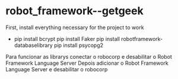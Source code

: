 # robot_framework--getgeek


First, install everything necessary for the project to work
- pip install bcrypt
pip install Faker
pip install robotframework-databaselibrary
pip install psycopg2


Para funcionar as librarys conectar o robocorp e desabilitar o Robot Framework Language Server
Depois adicionar o Robot Framework Language Server e desabilitar o robocorp